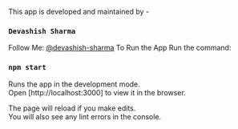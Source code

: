 This app is developed and maintained by -
### `Devashish Sharma` 
Follow Me: [@devashish-sharma](https://github.com/devashish-sharma)
To Run the App Run the command:
### `npm start`

Runs the app in the development mode.<br />
Open [http://localhost:3000] to view it in the browser.

The page will reload if you make edits.<br />
You will also see any lint errors in the console.
